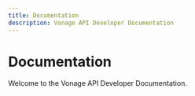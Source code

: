 ```yaml
---
title: Documentation
description: Vonage API Developer Documentation
---
```


# Documentation

Welcome to the Vonage API Developer Documentation.
